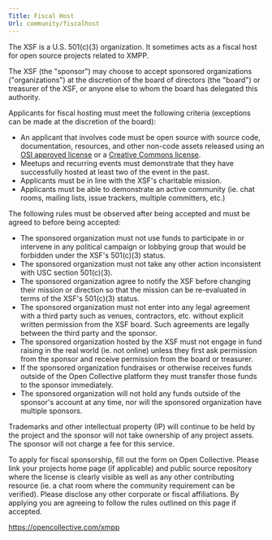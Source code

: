 ```yaml
---
Title: Fiscal Host
Url: community/fiscalhost
---
```


The XSF is a U.S. 501(c)(3) organization.
It sometimes acts as a fiscal host for open source projects related to XMPP.

The XSF (the "sponsor") may choose to accept sponsored organizations
("organizations") at the discretion of the board of directors (the "board") or
treasurer of the XSF, or anyone else to whom the board has delegated this
authority.

Applicants for fiscal hosting must meet the following criteria (exceptions can
be made at the discretion of the board):

- An applicant that involves code must be open source with source code,
  documentation, resources, and other non-code assets released using an [OSI
  approved license][OSI] or a [Creative Commons license][CC].
- Meetups and recurring events must demonstrate that they have successfully
  hosted at least two of the event in the past.
- Applicants must be in line with the XSF's charitable mission.
- Applicants must be able to demonstrate an active community (ie. chat rooms,
  mailing lists, issue trackers, multiple committers, etc.)

The following rules must be observed after being accepted and must be agreed to
before being accepted:

- The sponsored organization must not use funds to participate in or intervene
  in any political campaign or lobbying group that would be forbidden under the
  XSF's 501(c)(3) status.
- The sponsored organization must not take any other action inconsistent with
  USC section 501(c)(3).
- The sponsored organization agree to notify the XSF before changing their
  mission or direction so that the mission can be re-evaluated in terms of the
  XSF's 501(c)(3) status.
- The sponsored organization must not enter into any legal agreement with a
  third party such as venues, contractors, etc. without explicit written
  permission from the XSF board.
  Such agreements are legally between the third party and the sponsor.
- The sponsored organization hosted by the XSF must not engage in fund raising
  in the real world (ie. not online) unless they first ask permission from the
  sponsor and receive permission from the board or treasurer.
- If the sponsored organization fundraises or otherwise receives funds outside
  of the Open Collective platform they must transfer those funds to the sponsor
  immediately.
- The sponsored organization will not hold any funds outside of the sponsor's
  account at any time, nor will the sponsored organization have multiple
  sponsors.

Trademarks and other intellectual property (IP) will continue to be held by the
project and the sponsor will not take ownership of any project assets.
The sponsor will not charge a fee for this service.

To apply for fiscal sponsorship, fill out the form on Open Collective.
Please link your projects home page (if applicable) and public source repository
where the license is clearly visible as well as any other contributing resource
(ie. a chat room where the community requirement can be verified).
Please disclose any other corporate or fiscal affiliations.
By applying you are agreeing to follow the rules outlined on this page if
accepted.


https://opencollective.com/xmpp

[OSI]: https://opensource.org/licenses/alphabetical
[CC]: https://creativecommons.org/licenses/
